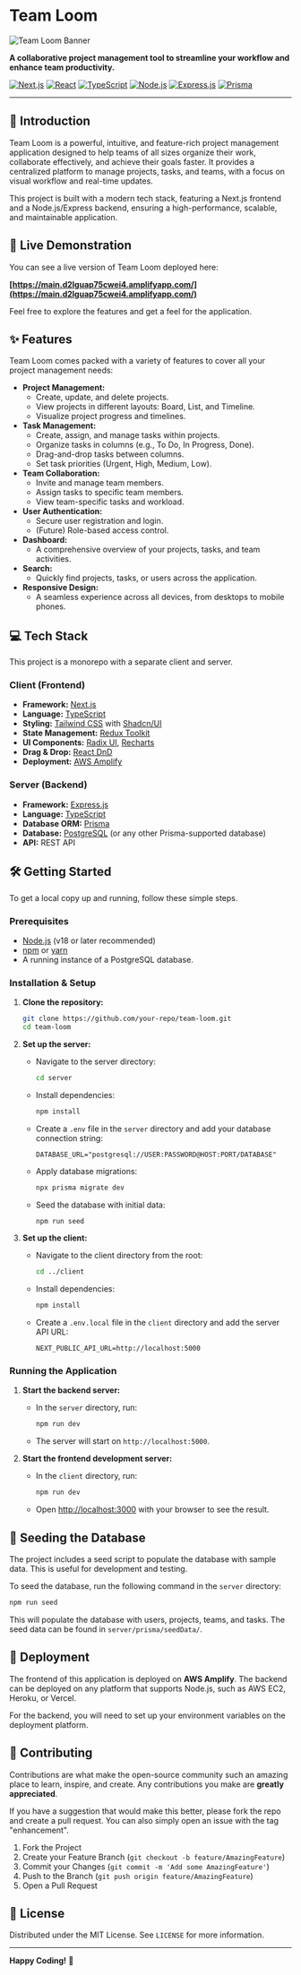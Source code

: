# Team Loom

![Team Loom Banner](./client/public/logo.png)

**A collaborative project management tool to streamline your workflow and enhance team productivity.**

[![Next.js](https://img.shields.io/badge/Next.js-000000?style=for-the-badge&logo=next.js&logoColor=white)](https://nextjs.org/)
[![React](https://img.shields.io/badge/React-20232A?style=for-the-badge&logo=react&logoColor=61DAFB)](https://reactjs.org/)
[![TypeScript](https://img.shields.io/badge/TypeScript-007ACC?style=for-the-badge&logo=typescript&logoColor=white)](https://www.typescriptlang.org/)
[![Node.js](https://img.shields.io/badge/Node.js-43853D?style=for-the-badge&logo=node.js&logoColor=white)](https://nodejs.org/)
[![Express.js](https://img.shields.io/badge/Express.js-000000?style=for-the-badge&logo=express&logoColor=white)](https://expressjs.com/)
[![Prisma](https://img.shields.io/badge/Prisma-3982CE?style=for-the-badge&logo=prisma&logoColor=white)](https://www.prisma.io/)

---

## 🌟 Introduction

Team Loom is a powerful, intuitive, and feature-rich project management application designed to help teams of all sizes organize their work, collaborate effectively, and achieve their goals faster. It provides a centralized platform to manage projects, tasks, and teams, with a focus on visual workflow and real-time updates.

This project is built with a modern tech stack, featuring a Next.js frontend and a Node.js/Express backend, ensuring a high-performance, scalable, and maintainable application.

## 🚀 Live Demonstration

You can see a live version of Team Loom deployed here:

**[https://main.d2lguap75cwei4.amplifyapp.com/](https://main.d2lguap75cwei4.amplifyapp.com/)**

Feel free to explore the features and get a feel for the application.

## ✨ Features

Team Loom comes packed with a variety of features to cover all your project management needs:

*   **Project Management:**
    *   Create, update, and delete projects.
    *   View projects in different layouts: Board, List, and Timeline.
    *   Visualize project progress and timelines.
*   **Task Management:**
    *   Create, assign, and manage tasks within projects.
    *   Organize tasks in columns (e.g., To Do, In Progress, Done).
    *   Drag-and-drop tasks between columns.
    *   Set task priorities (Urgent, High, Medium, Low).
*   **Team Collaboration:**
    *   Invite and manage team members.
    *   Assign tasks to specific team members.
    *   View team-specific tasks and workload.
*   **User Authentication:**
    *   Secure user registration and login.
    *   (Future) Role-based access control.
*   **Dashboard:**
    *   A comprehensive overview of your projects, tasks, and team activities.
*   **Search:**
    *   Quickly find projects, tasks, or users across the application.
*   **Responsive Design:**
    *   A seamless experience across all devices, from desktops to mobile phones.

## 💻 Tech Stack

This project is a monorepo with a separate client and server.

### Client (Frontend)

*   **Framework:** [Next.js](https://nextjs.org/)
*   **Language:** [TypeScript](https://www.typescriptlang.org/)
*   **Styling:** [Tailwind CSS](https://tailwindcss.com/) with [Shadcn/UI](https://ui.shadcn.com/)
*   **State Management:** [Redux Toolkit](https://redux-toolkit.js.org/)
*   **UI Components:** [Radix UI](https://www.radix-ui.com/), [Recharts](https://recharts.org/)
*   **Drag & Drop:** [React DnD](https://react-dnd.github.io/react-dnd/about)
*   **Deployment:** [AWS Amplify](https://aws.amazon.com/amplify/)

### Server (Backend)

*   **Framework:** [Express.js](https://expressjs.com/)
*   **Language:** [TypeScript](https://www.typescriptlang.org/)
*   **Database ORM:** [Prisma](https://www.prisma.io/)
*   **Database:** [PostgreSQL](https://www.postgresql.org/) (or any other Prisma-supported database)
*   **API:** REST API

## 🛠️ Getting Started

To get a local copy up and running, follow these simple steps.

### Prerequisites

*   [Node.js](https://nodejs.org/en/) (v18 or later recommended)
*   [npm](https://www.npmjs.com/) or [yarn](https://yarnpkg.com/)
*   A running instance of a PostgreSQL database.

### Installation & Setup

1.  **Clone the repository:**
    ```sh
    git clone https://github.com/your-repo/team-loom.git
    cd team-loom
    ```

2.  **Set up the server:**
    *   Navigate to the server directory:
        ```sh
        cd server
        ```
    *   Install dependencies:
        ```sh
        npm install
        ```
    *   Create a `.env` file in the `server` directory and add your database connection string:
        ```env
        DATABASE_URL="postgresql://USER:PASSWORD@HOST:PORT/DATABASE"
        ```
    *   Apply database migrations:
        ```sh
        npx prisma migrate dev
        ```
    *   Seed the database with initial data:
        ```sh
        npm run seed
        ```

3.  **Set up the client:**
    *   Navigate to the client directory from the root:
        ```sh
        cd ../client
        ```
    *   Install dependencies:
        ```sh
        npm install
        ```
    *   Create a `.env.local` file in the `client` directory and add the server API URL:
        ```env
        NEXT_PUBLIC_API_URL=http://localhost:5000
        ```

### Running the Application

1.  **Start the backend server:**
    *   In the `server` directory, run:
        ```sh
        npm run dev
        ```
    *   The server will start on `http://localhost:5000`.

2.  **Start the frontend development server:**
    *   In the `client` directory, run:
        ```sh
        npm run dev
        ```
    *   Open [http://localhost:3000](http://localhost:3000) with your browser to see the result.

## 🌱 Seeding the Database

The project includes a seed script to populate the database with sample data. This is useful for development and testing.

To seed the database, run the following command in the `server` directory:
```sh
npm run seed
```
This will populate the database with users, projects, teams, and tasks. The seed data can be found in `server/prisma/seedData/`.

## 🚀 Deployment

The frontend of this application is deployed on **AWS Amplify**. The backend can be deployed on any platform that supports Node.js, such as AWS EC2, Heroku, or Vercel.

For the backend, you will need to set up your environment variables on the deployment platform.

## 🤝 Contributing

Contributions are what make the open-source community such an amazing place to learn, inspire, and create. Any contributions you make are **greatly appreciated**.

If you have a suggestion that would make this better, please fork the repo and create a pull request. You can also simply open an issue with the tag "enhancement".

1.  Fork the Project
2.  Create your Feature Branch (`git checkout -b feature/AmazingFeature`)
3.  Commit your Changes (`git commit -m 'Add some AmazingFeature'`)
4.  Push to the Branch (`git push origin feature/AmazingFeature`)
5.  Open a Pull Request

## 📄 License

Distributed under the MIT License. See `LICENSE` for more information.

---

**Happy Coding!** 🚀
